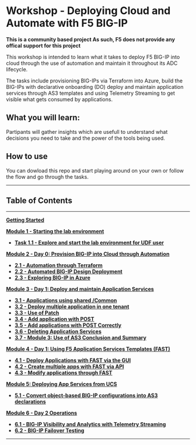 # Workshop - Deploying Cloud and Automate with F5 BIG-IP

**This is a community based project As such, F5 does not provide any offical support for this project**

This workshop is intended to learn what it takes to deploy F5 BIG-IP into cloud through the use of automation and maintain it throughout its ADC lifecycle.

The tasks include provisioning BIG-IPs via Terraform into Azure, build the BIG-IPs with declarative onboarding (DO) deploy and maintain application services through AS3 templates and using Telemetry Streaming to get visible what gets consumed by applications.

## What you will learn:
Partipants will gather insights which are usefull to understand what decisions you need to take and the power of the tools being used.

## How to use
You can dowload this repo and start playing around on your own or follow the flow and go through the tasks.

**********************************
## Table of Contents
**********************************

**[Getting Started](docs/Getting_Started.md)**

**[Module 1 - Starting the lab environment](docs/module1/module1.md)**

 * **[Task 1.1 - Explore and start the lab environment for UDF user](docs/module1/task1_1.md)**

**[Module 2 - Day 0: Provision BIG-IP into Cloud through Automation](docs/module2/module2.md)**

 * **[2.1 - Automation through Terraform](docs/module2/task2_1.md)**
 * **[2.2 - Automated BIG-IP Design Deployment](docs/module2/task2_2.md)**
 * **[2.3 - Exploring BIG-IP in Azure](docs/module2/task2_3.md)**

**[Module 3 - Day 1: Deploy and maintain Application Services](docs/module3/module3.md)**

 * **[3.1 - Applications using shared /Common](docs/module3/task3_1.md)**
 * **[3.2 - Deploy multiple application in one tenant](docs/module3/task3_2.md)**
 * **[3.3 - Use of Patch](docs/module3/task3_3.md)**
 * **[3.4 - Add application with POST](docs/module3/task3_4.md)**
 * **[3.5 - Add applications with POST Correctly](docs/module3/task3_5.md)**
 * **[3.6 - Deleting Application Services](docs/module3/task3_6.md)**
 * **[3.7 - Module 3: Use of AS3 Conclusion and Summary](docs/module3/task3_7.md)**

**[Module 4 - Day 1: Using F5 Application Services Templates (FAST)](docs/module_4/module4.md)**

 * **[4.1 - Deploy Applications with FAST via the GUI](docs/module4/task4_1.md)**
 * **[4.2 - Create multiple apps with FAST via API](docs/module4/task4_2.md)**
 * **[4.3 - Modify applications through FAST](docs/module4/task4_3.md)**

**[Module 5: Deploying App Services from UCS](docs/module5/module5.md)**

 * **[5.1 - Convert object-based BIG-IP configurations into AS3 declarations](docs/module5/task5_1.md)**

**[Module 6 - Day 2 Operations](docs/module6/module6.md)**
 
 * **[6.1 - BIG-IP Visibility and Analytics with Telemetry Streaming](docs/module6/task6_1.md)**
 * **[6.2 - BIG-IP Failover Testing](docs/module6/task6_2.md)**

**********************************